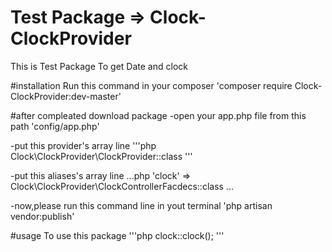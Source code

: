 # Test Package => Clock-ClockProvider
This is Test Package To get Date and clock

#installation
Run this command in your composer
'composer require Clock-ClockProvider:dev-master'

#after compleated download package
-open your app.php file from this path 'config/app.php'

-put this provider's array line
'''php
Clock\ClockProvider\ClockProvider::class
'''

-put this aliases's array line
...php
'clock' => Clock\ClockProvider\ClockControllerFacdecs::class
...

-now,please run this command line in yout terminal
'php artisan vendor:publish'

#usage
To use this package 
'''php
clock::clock();
'''


